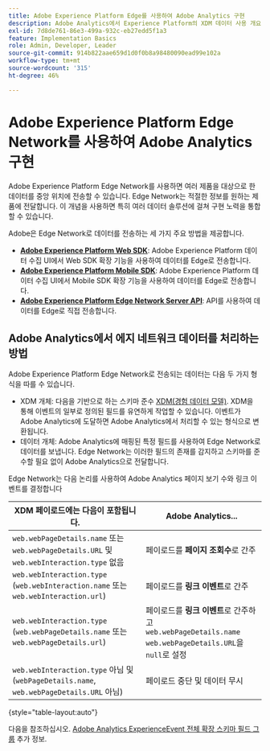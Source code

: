 ```yaml
---
title: Adobe Experience Platform Edge를 사용하여 Adobe Analytics 구현
description: Adobe Analytics에서 Experience Platform의 XDM 데이터 사용 개요
exl-id: 7d8de761-86e3-499a-932c-eb27edd5f1a3
feature: Implementation Basics
role: Admin, Developer, Leader
source-git-commit: 914b822aae659d1d0f0b8a98480090ead99e102a
workflow-type: tm+mt
source-wordcount: '315'
ht-degree: 46%

---
```


# Adobe Experience Platform Edge Network를 사용하여 Adobe Analytics 구현

Adobe Experience Platform Edge Network를 사용하면 여러 제품을 대상으로 한 데이터를 중앙 위치에 전송할 수 있습니다. Edge Network는 적절한 정보를 원하는 제품에 전달합니다. 이 개념을 사용하면 특히 여러 데이터 솔루션에 걸쳐 구현 노력을 통합할 수 있습니다.

Adobe은 Edge Network로 데이터를 전송하는 세 가지 주요 방법을 제공합니다.

* **[Adobe Experience Platform Web SDK](web-sdk/overview.md)**: Adobe Experience Platform 데이터 수집 UI에서 Web SDK 확장 기능을 사용하여 데이터를 Edge로 전송합니다.
* **[Adobe Experience Platform Mobile SDK](mobile-sdk/overview.md)**: Adobe Experience Platform 데이터 수집 UI에서 Mobile SDK 확장 기능을 사용하여 데이터를 Edge로 전송합니다.
* **[Adobe Experience Platform Edge Network Server API](server-api/overview.md)**: API를 사용하여 데이터를 Edge로 직접 전송합니다.



## Adobe Analytics에서 에지 네트워크 데이터를 처리하는 방법

Adobe Experience Platform Edge Network로 전송되는 데이터는 다음 두 가지 형식을 따를 수 있습니다.

* XDM 개체: 다음을 기반으로 하는 스키마 준수 [XDM(경험 데이터 모델)](https://experienceleague.adobe.com/docs/experience-platform/xdm/home.html). XDM을 통해 이벤트의 일부로 정의된 필드를 유연하게 작업할 수 있습니다. 이벤트가 Adobe Analytics에 도달하면 Adobe Analytics에서 처리할 수 있는 형식으로 변환됩니다.
* 데이터 개체: Adobe Analytics에 매핑된 특정 필드를 사용하여 Edge Network로 데이터를 보냅니다. Edge Network는 이러한 필드의 존재를 감지하고 스키마를 준수할 필요 없이 Adobe Analytics으로 전달합니다.


Edge Network는 다음 논리를 사용하여 Adobe Analytics 페이지 보기 수와 링크 이벤트를 결정합니다

| XDM 페이로드에는 다음이 포함됩니다. | Adobe Analytics... |
|---|---|
| `web.webPageDetails.name` 또는 `web.webPageDetails.URL` 및 `web.webInteraction.type` 없음 | 페이로드를 **페이지 조회수**&#x200B;로 간주 |
| `web.webInteraction.type` (`web.webInteraction.name` 또는 `web.webInteraction.url`) | 페이로드를 **링크 이벤트**&#x200B;로 간주 |
| `web.webInteraction.type` (`web.webPageDetails.name` 또는 `web.webPageDetails.url`) | 페이로드를 **링크 이벤트**&#x200B;로 간주하고 <br/>`web.webPageDetails.name` `web.webPageDetails.URL`을 `null`로 설정 |
| `web.webInteraction.type` 아님 및(`webPageDetails.name`, `web.webPageDetails.URL` 아님) | 페이로드 중단 및 데이터 무시 |

{style="table-layout:auto"}

다음을 참조하십시오. [Adobe Analytics ExperienceEvent 전체 확장 스키마 필드 그룹](https://experienceleague.adobe.com/docs/experience-platform/xdm/field-groups/event/analytics-full-extension.html) 추가 정보.
